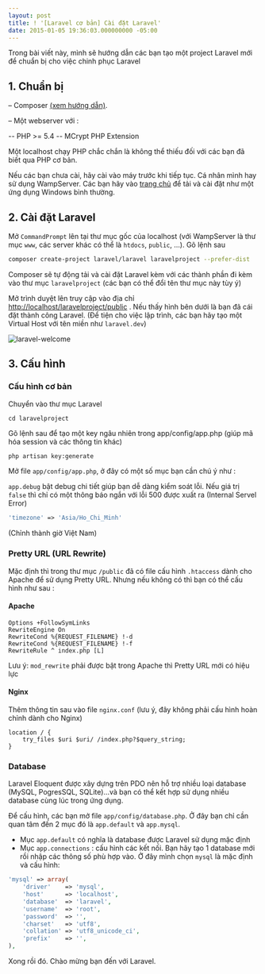 ```yaml
---
layout: post
title: ! '[Laravel cơ bản] Cài đặt Laravel'
date: 2015-01-05 19:36:03.000000000 -05:00
---
```


Trong bài viết này, mình sẽ hướng dẫn các bạn tạo một project Laravel mới để chuẩn bị cho việc chinh phục Laravel

## 1. Chuẩn bị

– Composer [(xem hướng dẫn)](http://khoanguyen.me/quan-li-cac-thu-vien-php-voi-composer/ "Quản lí các thư viện PHP với Composer").

– Một webserver với :

-- PHP >= 5.4
-- MCrypt PHP Extension

Một localhost chạy PHP chắc chắn là không thể thiếu đối với các bạn đã biết qua PHP cơ bản.

Nếu các bạn chưa cài, hãy cài vào máy trước khi tiếp tục. Cá nhân mình hay sử dụng WampServer. Các bạn hãy vào [trang chủ](http://www.wampserver.com/en/) để tải và cài đặt như một ứng dụng Windows bình thường.


## 2. Cài đặt Laravel

Mở `CommandPrompt` lên tại thư mục gốc của localhost (với WampServer là thư mục `www`, các server khác có thể là `htdocs`, `public`, …). Gõ lệnh sau

```bash
composer create-project laravel/laravel laravelproject --prefer-dist
```

Composer sẽ tự động tải và cài đặt Laravel kèm với các thành phần đi kèm vào thư mục `laravelproject` (các bạn có thể đổi tên thư mục này tùy ý)

Mở trình duyệt lên truy cập vào địa chỉ [http://localhost/laravelproject/public](http://localhost/laravelproject/public) . Nếu thấy hình bên dưới là bạn đã cái đặt thành công Laravel. (Để tiện cho việc lập trình, các bạn hãy tạo một Virtual Host với tên miền như `laravel.dev`)

![laravel-welcome](http://khoanguyen.me/content/images/2015/01/laravel-welcome.png)


## 3. Cấu hình

### Cấu hình cơ bản

Chuyển vào thư mục Laravel

`cd laravelproject`

Gõ lệnh sau để tạo một key ngâu nhiên trong app/config/app.php (giúp mã hóa session và các thông tin khác)

```bash
php artisan key:generate
```

Mở file `app/config/app.php`, ở đây có một số mục bạn cần chú ý như :

`app.debug` bật debug chi tiết giúp bạn dễ dàng kiểm soát lỗi. Nếu giá trị `false` thì chỉ có một thông báo ngắn với lỗi 500 được xuất ra (Internal Servel Error)

```php
'timezone' => 'Asia/Ho_Chi_Minh'
```` 
(Chỉnh thành giờ Việt Nam)

### Pretty URL (URL Rewrite)

Mặc định thì trong thư mục `/public` đã có file cấu hình `.htaccess` dành cho Apache để sử dụng Pretty URL. Nhưng nếu không có thì bạn có thể cấu hình như sau :

#### Apache

```
Options +FollowSymLinks 
RewriteEngine On 
RewriteCond %{REQUEST_FILENAME} !-d 
RewriteCond %{REQUEST_FILENAME} !-f 
RewriteRule ^ index.php [L]
```

Lưu ý: `mod_rewrite` phải được bật trong Apache thì Pretty URL mới có hiệu lực

#### Nginx

Thêm thông tin sau vào file `nginx.conf` (lưu ý, đây không phải cấu hình hoàn chỉnh dành cho Nginx)

```
location / { 
	try_files $uri $uri/ /index.php?$query_string; 
}
```

### Database
Laravel Eloquent được xây dựng trên PDO nên hỗ trợ nhiều loại database (MySQL, PogresSQL, SQLite)...và bạn có thể kết hợp sử dụng nhiều database cùng lúc trong ứng dụng.

Để cấu hình, các bạn mở file `app/config/database.php`. Ở đây bạn chỉ cần quan tâm đến 2 mục đó là `app.default` và `app.mysql`. 

* Mục `app.default` có nghĩa là database được Laravel sử dụng mặc định
* Mục `app.connections` : cấu hình các kết nối. Bạn hãy tạo 1 database mới rồi nhập các thông số phù hợp vào. Ở đây mình chọn `mysql` là mặc định và cấu hình:

```php
'mysql' => array(
	'driver'    => 'mysql',
	'host'      => 'localhost',
	'database'  => 'laravel',
	'username'  => 'root',
	'password'  => '',
	'charset'   => 'utf8',
	'collation' => 'utf8_unicode_ci',
	'prefix'    => '',
),
```

Xong rồi đó. Chào mừng bạn đến với Laravel.
